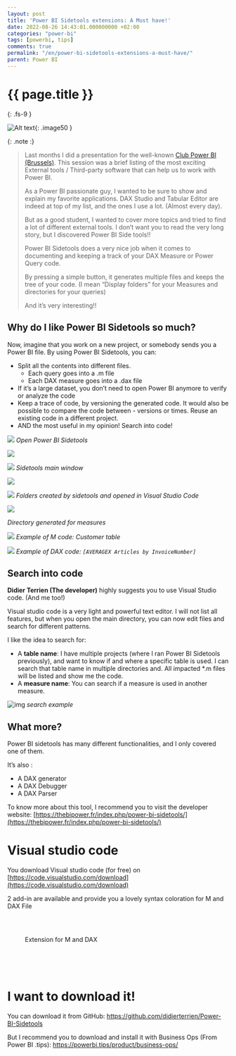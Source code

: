 ```yaml
---
layout: post
title: 'Power BI Sidetools extensions: A Must have!'
date: 2022-08-26 14:43:01.000000000 +02:00
categories: "power-bi"
tags: [powerbi, tips]
comments: true
permalink: "/en/power-bi-sidetools-extensions-a-must-have/"
parent: Power BI
---
```

# {{ page.title }}
{: .fs-9 }


![Alt text](<../../assets/2023/Sidetools copy_500.png>){: .image50 }

{: .note :}
>
>Last months I did a presentation for the well-known <a href="http://clubpowerbi.com/">Club Power BI (Brussels)</a>. This session was a brief listing of the most exciting External tools / Third-party software that can help us to work with Power BI.
>
>As a Power BI passionate guy, I wanted to be sure to show and explain my favorite applications. DAX Studio and Tabular Editor are indeed at top of my list, and the ones I use a lot. (Almost every day).
>
>But as a good student, I wanted to cover more topics and tried to find a lot of different external tools. I don’t want you to read the very long story, but I discovered Power BI Side tools!!
>
>Power BI Sidetools does a very nice job when it comes to documenting and keeping a track of your DAX Measure or Power Query code.
>
>By pressing a simple button, it generates multiple files and keeps the tree of your code. (I mean “Display folders” for your Measures and directories for your queries)
>
>And it’s very interesting!!



## Why do I like Power BI Sidetools so much?

Now, imagine that you work on a new project, or somebody sends you a Power BI file. By using Power BI Sidetools, you can:

- Split all the contents into different files.
    - Each query goes into a .m file
    - Each DAX measure goes into a .dax file
- If it’s a large dataset, you don’t need to open Power BI anymore to verify or analyze the code
- Keep a trace of code, by versioning the generated code. It would also be possible to compare the code between - versions or times.
Reuse an existing code in a different project.
- AND the most useful in my opinion! Search into code!

![](../../assets/2022/08/1-Power-BI-Sidetools-button-1024x717.png)
*Open Power BI Sidetools*


![](../../assets/2022/08/2-Power-BI-Sidetools-window-1-300x121.png)


![](../../assets/2022/08/3-Power-BI-Sidetools-Generate-1-1024x369.png)
*Sidetools main window*


![](../../assets/2022/08/4-VS-main-directory-1.png)


![](../../assets/2022/08/5-Model-1.png)
*Folders created by sidetools and opened in Visual Studio Code*


![](../../assets/2022/08/7-Measures-779x1024.png)

*Directory generated for measures*


![](../../assets/2022/08/6-M-Customer-1024x290.png)
*Example of M code: Customer table*


![](../../assets/2022/08/8-Measure-AVERAGEX-1024x424.png)
*Example of DAX code: `[AVERAGEX Articles by InvoiceNumber]`*



## Search into code

**Didier Terrien (The developer)** highly suggests you to use Visual Studio code. (And me too!)

Visual studio code is a very light and powerful text editor. I will not list all features, but when you open the main directory, you can now edit files and search for different patterns.


I like the idea to search for:

- A **table name**: I have multiple projects (where I ran Power BI Sidetools previously), and want to know if and where a specific table is used. I can search that table name in multiple directories and. All impacted *.m files will be listed and show me the code.
- A **measure name**: You can search if a measure is used in another measure.


![img](../../assets/2022/08/9-Search-Measure-587x1024.png)
*search example*



## What more?

Power BI sidetools has many different functionalities, and I only covered one of them.

It’s also :
- A DAX generator
- A DAX Debugger
- A DAX Parser


To know more about this tool, I recommend you to visit the developer website: [https://thebipower.fr/index.php/power-bi-sidetools/](https://thebipower.fr/index.php/power-bi-sidetools/)





# Visual studio code

You download Visual studio code (for free) on [https://code.visualstudio.com/download](https://code.visualstudio.com/download)


2 add-in are available and provide you a lovely syntax coloration for M and DAX File

<!-- wp:gallery {"linkTo":"none"} -->
<figure class="wp-block-gallery has-nested-images columns-default is-cropped"><!-- wp:image {"id":5346,"sizeSlug":"large","linkDestination":"none"} -->
<figure class="wp-block-image size-large"><img src="../../assets/2022/08/10-Power-Query-Extension-1-1024x309.png" alt="" class="wp-image-5346" /></figure>
<!-- /wp:image -->
<!-- wp:image {"id":5345,"sizeSlug":"large","linkDestination":"none"} -->
<figure class="wp-block-image size-large"><img src="../../assets/2022/08/11-DAX-extension-1-1024x349.png" alt="" class="wp-image-5345" /></figure>
<!-- /wp:image --><br />
<figcaption class="blocks-gallery-caption">Extension for M and DAX</figcaption>
</figure>
<!-- /wp:gallery -->
<!-- wp:spacer {"height":"51px"} -->
<div style="height:51px" aria-hidden="true" class="wp-block-spacer"></div>
<!-- /wp:spacer -->
<!-- wp:heading {"level":1} -->
<h1>I want to download it!</h1>


You can download it from GitHub: <a href="https://github.com/didierterrien/Power-BI-Sidetools">https://github.com/didierterrien/Power-BI-Sidetools</a>


But I recommend you to download and install it with Business Ops (From Power BI .tips): <a href="https://powerbi.tips/product/business-ops/">https://powerbi.tips/product/business-ops/</a>

